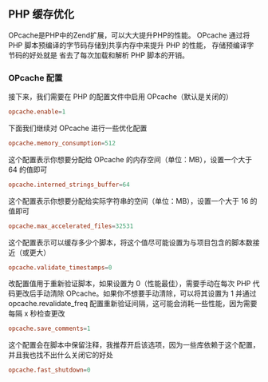 ## PHP 缓存优化

OPcache是PHP中的Zend扩展，可以大大提升PHP的性能。 OPcache 通过将 PHP 脚本预编译的字节码存储到共享内存中来提升 PHP 的性能， 存储预编译字节码的好处就是 省去了每次加载和解析 PHP 脚本的开销。

### OPcache 配置

接下来，我们需要在 PHP 的配置文件中启用 OPcache（默认是关闭的）

```conf
opcache.enable=1
```

下面我们继续对 OPcache 进行一些优化配置

```conf
opcache.memory_consumption=512
```

这个配置表示你想要分配给 OPcache 的内存空间（单位：MB），设置一个大于 64 的值即可

```conf
opcache.interned_strings_buffer=64
```

这个配置表示你想要分配给实际字符串的空间（单位：MB），设置一个大于 16 的值即可

```conf
opcache.max_accelerated_files=32531
```

这个配置表示可以缓存多少个脚本，将这个值尽可能设置为与项目包含的脚本数接近（或更大）

```conf
opcache.validate_timestamps=0
```

改配置值用于重新验证脚本，如果设置为 0（性能最佳），需要手动在每次 PHP 代码更改后手动清除 OPcache。如果你不想要手动清除，可以将其设置为 1 并通过 opcache.revalidate_freq 配置重新验证间隔，这可能会消耗一些性能，因为需要每隔 x 秒检查更改

```conf
opcache.save_comments=1
```

这个配置会在脚本中保留注释，我推荐开启该选项，因为一些库依赖于这个配置，并且我也找不出什么关闭它的好处

```conf
opcache.fast_shutdown=0
```
